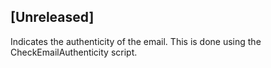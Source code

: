 ## [Unreleased]
Indicates the authenticity of the email. This is done using the CheckEmailAuthenticity script.
